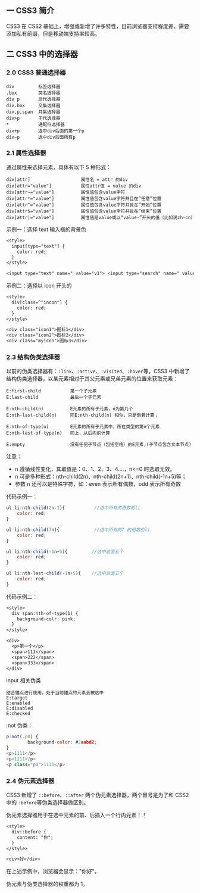 ## 一 CSS3 简介

CSS3 在 CSS2 基础上，增强或新增了许多特性，目前浏览器支持程度差，需要添加私有前缀，但是移动端支持率较高。

## 二 CSS3 中的选择器

### 2.0 CSS3 普通选择器

```
div         标签选择器
.box        类名选择器
div p       后代选择器
div.box     交集选择器
div,p,span  并集选择器
div>p       子代选择器
*           通配符选择器
div+p       选中div后面的第一个p
div~p       选中div后面所有p
```

### 2.1 属性选择器

通过属性来选择元素，具体有以下 5 种形式：

```
div[attr]				  	属性名 = attr 的div
div[attr="value"]		  	属性attr值 = value 的div
div[attr~="value"]			属性值包含value字符
div[attr*="value"]			属性值包含value字符并且在“任意”位置
div[attr^="value"]			属性值包含value字符并且在“开始”位置
div[attr$="value"]			属性值包含value字符并且在“结束”位置
div[attr|="value"]			属性值是value或以“value-”开头的值（比如说zh-cn）
```

示例一：选择 text 输入框的背景色

```txt
<style>
  input[type="text"] {
    color: red;
  }
</style>

<input type="text" name=" value="v1"> <input type="search" name=" value="v11">
```

示例二：选择以 icon 开头的

```txt
<style>
  div[class=^"incon"] {
    color: red;
  }
</style>

<div class="icon1">图标1</div>
<div class="icon2">图标2</div>
<div class="myicon">图标3</div>
```

### 2.3 结构伪类选择器

以前的伪类选择器有：`:link`、`:active`、`:visited`、`:hover`等。CSS3 中新增了结构伪类选择器，以某元素相对于其父元素或兄弟元素的位置来获取元素：

```
E:first-child			第一个子元素
E:last-child			最后一个子元素

E:nth-child(n) 		    E元素的所有子元素，n为第几个
E:nth-last-child(n) 	同E:nth-child(n) 相似，只是倒着计算；

E:nth-of-type(n)  	    E元素的所有子元素中，所在类型的第n个元素
E:nth-last-of-type(n)   同上，从后向前计算

E:empty 			    没有任何子节点（包括空格）的E元素,(子节点包含文本节点)
```

注意：

- n 遵循线性变化，其取值是：0、1、2、3、4....，n<=0 时选取无效。
- n 可是多种形式：nth-child(2n)、nth-child(2n+1)、nth-child(-1n+5)等；
- 参数 n 还可以是特殊字符，如：even 表示所有偶数，odd 表示所有奇数

代码示例一：

```js
ul li:nth-child(2n-1){           //选中所有的奇数的li
    color: red;
}

ul li:nth-child(7n){             //选中所有的7 的倍数的li
    color: red;
}

ul li:nth-child(-1n+5){         //选中前面五个
    color: red;
}

ul li:nth-last-child(-1n+5){    //选中后面五个
    color: red;
}
```

代码示例二：

```txt
<style>
  div span:nth-of-type(1) {
    background-colr: pink;
  }
</style>

<div>
  <p>第一个</p>
  <span>111</span>
  <span>222</span>
  <span>333</span>
</div>
```

input 相关伪类

```
结合锚点进行使用，处于当前锚点的元素会被选中
E:target
E:enabled
E:disabled
E:checked
```

:not 伪类：

```js
p:not(.p0) {
    	background-color: #2aabd2;
}
<p>1111</p>
<p>1111</p>
<p class="p0">1111</p>
```

### 2.4 伪元素选择器

CSS3 新增了 `::before`、`::after` 两个伪元素选择器，两个冒号是为了和 CSS2 中的 `:before`等伪类选择器做区别。

伪元素选择器用于在选中元素的前、后插入一个行内元素！！

```txt
<style>
  div::before {
    content: "你";
  }
</style>

<div>好</div>
```

在上述示例中，浏览器会显示："你好"。

伪元素与伪类选择器的权重都为 1。
